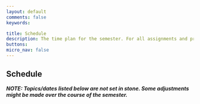 ```yaml
---
layout: default
comments: false
keywords:

title: Schedule
description: The time plan for the semester. For all assignments and projects, follow the deadlines listed on this page.
buttons:
micro_nav: false
---
```



## Schedule

**_NOTE: Topics/dates listed below are not set in stone. Some adjustments might be made over the course of the semester._**

<div id="myskedj"></div>

<link href="http://unpkg.com/skedj@4.1.0/build/bootstrap-table.css" rel="stylesheet">
<script type="text/javascript" src="http://unpkg.com/skedj@4.1.0/build/skedj.js"></script>
<script type="text/javascript">
var url = "https://heather-cors.herokuapp.com/https://docs.google.com/spreadsheets/d/e/2PACX-1vTUigBx76LT-1zS5GSExE1FzD93Vu_KDOSMaTjoSxQaH_1yB7hanz1jYW78dxXKeA/pub?gid=118115803&single=true&output=csv";
// var url = "https://heather-cors.herokuapp.com/https://docs.google.com/spreadsheets/d/e/2PACX-1vR_43dIW4qV8eUWJHg9g_IIw4tAMg9Tz7RLcgU0P1C4U43_lxCNNw24_PjDzoAPuTTWCnXT_sXAqAIv/pub?output=csv";

var rowcols = [
                {
                  sheet_row_txt: "First Midterm Exam",
                  color: "#ffe59a"
                },
                {
                  // sheet_row: 26,
                  sheet_row_txt: "Thanksgiving",
                  color: "#d9ebd3"
                },		
                {
                  sheet_row_txt: "Fall Break",
                  color: "#d9ebd3"
                },		                
                {
                  sheet_row_txt: "Second Midterm Exam",
                  color: "#ffe59a"
                },
                {
                  sheet_row_txt: "Recitation",
                  color: "#e8f2fc"
                }                			
              ];
console.log(rowcols);
Skedj(url, "myskedj", {
    columns_to_skip: ["Recitation Lead", "Recitation", "Travel Schedule"],
    special_row_colors: rowcols
});
</script>


<!-- _This is just an example for now..._

<table id="schedule" class="table table-bordered no-more-tables" style="width: 100%; font-size: 0.8em;">
    <colgroup>
        <col>
        <col>
        <col style="width: 25%;">
        <col style="width: 25%;">
        <col style="width: 50%;">
    </colgroup>
    <thead class="active" style="background-color:#f9f9f9" align="left">
        <th>Event</th>
        <th>Date</th>
        <th>In-class lecture</th>
        <th>Online modules to complete</th>
        <th>Materials and Assignments</th>
    </thead>
    <tbody>
        <tr>
            <td>Lecture&nbsp;1</td>
            <td> 04/07 </td>
            <td>
                <strong>Topics:</strong> <a href="/spring2020/lecture1.pdf">(slides)</a>
                <ul>
                    <li>Class introduction</li>
                    <li>Examples of deep learning projects</li>
                    <li>Course details</li>
                </ul>
            </td>
            <td>
                No online modules. If you are enrolled in CS230, you will receive an email on 04/07 to join Course 1 ("Neural Networks and Deep Learning") on Coursera with your Stanford email.
            </td>
            <td>
                No assignments.
            </td>
        </tr>
        <tr>
            <td id="Module_1" colspan="5" style="text-align:center; vertical-align:middle;background-color:#fffde7">
                <strong>Neural Networks and Deep Learning</strong> <a href="https://www.coursera.org/learn/neural-networks-deep-learning?specialization=deep-learning">(Course 1)</a>
            </td>
        </tr>
        <tr>
            <td>Lecture&nbsp;2</td>
            <td> 04/14 </td>
            <td>
                <strong>Topics: </strong>Deep Learning Intuition <a href="#">(slides)</a>
            </td>
            <td><strong>Completed modules:</strong>
                <ul>
                    <li>C1M1: Introduction to deep learning <a href="/files/C1M1.pdf">(slides)</a></li>
                    <li>C1M2: Neural Network Basics <a href="/files/C1M2.pdf">(slides)</a></li>
                </ul>
                <strong>Optional Video</strong>
                <ul>
                    <li>Batch Normalization videos from C2M3 will be useful for the in-class lecture.</li>
                </ul>
            </td>
            <td>
                <strong>Quizzes (due at 9am PST):</strong>
                <ul>
                    <li>Introduction to deep learning</li>
                    <li>Neural Networks Basics</li>
                </ul>
                <strong>Programming Assignments (due at 9am PST)</strong>
                <ul>
                    <li>Python Basics with Numpy (Optional)</li>
                    <li>Logistic Regression with a neural network mindset</li>
                </ul>
            </td>
        </tr>
        <tr>
            <td>Lecture&nbsp;3</td>
            <td> 04/21 </td>
            <td>
                <strong>Topics: </strong>Full-cycle of a Deep Learning Project (no slides)
            </td>
            <td>
                <strong>Completed modules:</strong>
                <ul>
                    <li>C1M3: Shallow Neural Network <a href="/files/C1M3.pdf">(slides)</a></li>
                    <li>C1M4: Deep Neural Networks <a href="/files/C1M4.pdf">(slides)</a></li>
                </ul>
            </td>
            <td>
                <strong>Quizzes (due at 9am PST):</strong>
                <ul>
                    <li>Shallow Neural Networks</li>
                    <li>Key concepts on Deep Neural Networks</li>
                </ul>
                <strong>Programming Assignments (due at 9am PST):</strong>
                <ul>
                    <li>Planar data classification with a hidden layer</li>
                    <li>Building your Deep Neural Network: step by step</li>
                    <li>Deep Neural Network - Application</li>
                </ul>
            </td>
        </tr>
        <tr style="background-color:#ffb7bf">
            <td><strong>Project Meeting #1</strong></td>
            <td><strong>{{ site.course.project_timeline.proposal | date: site.course.project_timeline.syllabus_date_format }}</strong></td>
            <td><a href="/project/#proposal">Instructions</a></td>
            <td></td>
            <td>
                <strong>Meet with any TA between 4/06 and 4/22 to discuss your proposal.</strong>
            </td>
        </tr>
        <tr style="background-color:#b7ffbf">
            <td><strong>Project Proposal Due</strong></td>
            <td><strong>{{ site.course.project_timeline.proposal | date: site.course.project_timeline.syllabus_date_format }}</strong></td>
            <td><a href="/project/#proposal">Instructions</a></td>
            <td></td>
            <td></td>
        </tr>
        <tr>
            <td id="Module_2" colspan="5" style="text-align:center; vertical-align:middle;background-color:#fffde7">
                <strong>Improving Deep Neural Networks: Hyperparameter tuning, Regularization and Optimization</strong> <a href="https://www.coursera.org/learn/deep-neural-network?specialization=deep-learning">(Course 2)</a>
            </td>
        </tr>
        <tr>
            <td>Lecture&nbsp;4</td>
            <td> 04/28 </td>
            <td>
                <strong>Topics:</strong> Adversarial examples - GANs <a href="#">(slides)</a>
                <ul>
                    <li>Attacking neural networks with Adversarial Examples and Generative Adversarial Networks</li>
                </ul>
                <strong>Optional Readings:</strong>
                <a href="https://arxiv.org/pdf/1412.6572.pdf">Explaining and Harnessing Adversarial Examples</a>, <a href="https://arxiv.org/pdf/1406.2661.pdf">Generative Adversarial Nets</a>, <a href="https://arxiv.org/pdf/1611.07004.pdf">Conditional GAN</a>, <a href="https://arxiv.org/pdf/1609.04802.pdf">Super-Resolution GAN</a>, <a href="https://arxiv.org/pdf/1703.10593.pdf">CycleGAN</a>
            </td>
            <td>
                <strong>Completed modules:</strong>
                <ul>
                    <li>C2M1: Practical aspects of deep learning <a href="/files/C2M1.pdf">(slides)</a></li>
                    <li>C2M2: Optimization algorithms <a href="/files/C2M2.pdf">(slides)</a></li>
                </ul>
            </td>
            <td>
                <strong>Quizzes (due at 9am PST):</strong>
                <ul>
                    <li>Practical aspects of deep learning</li>
                    <li>Optimization Algorithms</li>
                </ul>
                <strong>Programming Assignments (due at 9am PST):</strong>
                <ul>
                    <li>Initialization</li>
                    <li>Regularization</li>
                    <li>Gradient Checking</li>
                    <li>Optimization</li>
                </ul>
            </td>
        </tr>
        <tr>
            <td id="Module_3" colspan="5" style="text-align:center; vertical-align:middle;background-color:#fffde7">
                <strong>Structuring Machine Learning Projects</strong> <a href="https://www.coursera.org/learn/machine-learning-projects?specialization=deep-learning">(Course 3)</a>
            </td>
        </tr>
        <tr>
            <td>Lecture&nbsp;5</td>
            <td> 05/05 </td>
            <td>
                <strong>Topics:</strong> AI and Healthcare. Guest Speaker: Pranav Rajpurkar.
                <a href="#">(guest slides)</a>
                <a href="#">(main slides)</a>
            </td>
            <td>
                <strong>Completed modules:</strong>
                <ul>
                    <li>C2M3: Hyperparameter Tuning, Batch Normalization <a href="/files/C2M3.pdf">(slides)</a></li>
                    <li>C3M1: ML Strategy (1) <a href="/files/C3M1.pdf">(slides)</a></li>
                    <li>C3M2: ML Strategy (2) <a href="/files/C3M2.pdf">(slides)</a></li>
                </ul>
            </td>
            <td>
                <strong>Quizzes (due at 9am PST):</strong>
                <ul>
                    <li>Hyperparameter tuning, Batch Normalization, Programming Frameworks</li>
                    <li>Bird recognition in the city of Peacetopia (case study)</li>
                    <li>Autonomous driving (case study)</li>
                </ul>
                <strong>Programming Assignments (due at 9am PST):</strong>
                <ul>
                    <li>Tensorflow</li>
                </ul>
            </td>
        </tr>
        <tr style="background-color:#ffb7bf">
            <td><strong>Project Meeting #2</strong></td>
            <td><strong>{{ site.course.project_timeline.milestone1 | date: site.course.project_timeline.syllabus_date_format }}</strong></td>
            <td><a href="/project/#milestone-1">Instructions</a></td>
            <td></td>
            <td>
                <strong>Meet with any TA between 4/23 and 5/08 to discuss your first milestone report.</strong>
            </td>
        </tr>
        <tr style="background-color:#b7ffbf">
            <td><strong>Project Milestone #1 Due</strong></td>
            <td><strong>{{ site.course.project_timeline.milestone1 | date: site.course.project_timeline.syllabus_date_format }}</strong></td>
            <td><a href="/project/#milestone-1">Instructions</a></td>
            <td></td>
            <td></td>
        </tr>
        <tr>
            <td id="Module_4" colspan="5" style="text-align:center; vertical-align:middle;background-color:#fffde7">
                <strong>Convolutional Neural Networks</strong> <a href="https://www.coursera.org/learn/convolutional-neural-networks?specialization=deep-learning">(Course 4)</a>
            </td>
        </tr>
        <tr>
            <td>Lecture 6</td>
            <td> 05/12 </td>
            <td>
                <strong>Topics:</strong> Interpretability of Neural Networks
                <a href="#">(slides)</a>
            </td>
            <td>
                <strong>Completed modules:</strong>
                <ul>
                    <li>C4M1: Foundations of Convolutional Neural Network <a href="/files/C4M1.pdf">(slides)</a></li>
                    <li>C4M2: Deep Convolutional Models <a href="/files/C4M2.pdf">(slides)</a></li>
                </ul>
            </td>
            <td>
                <strong>Quizzes (due at 9am PST):</strong>
                <ul>
                    <li>The basics of ConvNets</li>
                    <li>Deep convolutional models</li>
                </ul>
                <strong>Programming Assignments (due at 9am PST):</strong>
                <ul>
                    <li>Convolutional Model: step by step</li>
                    <li>Convolutional Model: application</li>
                    <li>Keras Tutorial: This assignment is optional.</li>
                    <li>Residual Networks</li>
                </ul>
            </td>
        </tr>
        <tr>
            <td>Lecture&nbsp;7</td>
            <td> 05/19 </td>
            <td>
                <strong>Topics:</strong> Deep Learning Strategy (no slides)
                <br>
                <br>
                <strong>Optional Reading:</strong> <a href="https://arxiv.org/pdf/1603.07285.pdf">A guide to convolution arithmetic for deep learning</a>, <a href="https://arxiv.org/ftp/arxiv/papers/1609/1609.07009.pdf">Is the deconvolution layer the same as a convolutional layer?</a>, <a href="https://cs.nyu.edu/~fergus/papers/zeilerECCV2014.pdf">Visualizing and Understanding Convolutional Networks</a>, <a href="https://arxiv.org/pdf/1312.6034.pdf">Deep Inside Convolutional Networks: Visualizing Image Classification Models and Saliency Maps</a>, <a href="https://arxiv.org/pdf/1506.06579.pdf">Understanding Neural Networks Through Deep Visualization</a>, <a href="http://cnnlocalization.csail.mit.edu/Zhou_Learning_Deep_Features_CVPR_2016_paper.pdf">Learning Deep Features for Discriminative Localization</a>
            </td>
            <td>
                <strong>Completed modules:</strong>
                <ul>
                    <li>C4M3: ConvNets Applications (1) <a href="/files/C4M3.pdf">(slides)</a></li>
                    <li>C4M4: ConvNets Applications (2) <a href="/files/C4M4.pdf">(slides)</a></li>
                </ul>
            </td>
            <td>
                <strong>Quizzes (due at 9am PST):</strong>
                <ul>
                    <li>Detection Algorithms</li>
                    <li>Special Applications: Face Recognition & Neural Style Transfer</li>
                </ul>
                <strong>Programming Assignments (due at 9am PST):</strong>
                <ul>
                    <li>Car Detection with YOLO</li>
                    <li>Art Generation with Neural Style Transfer</li>
                    <li>Face Recognition</li>
                </ul>
            </td>
        </tr>
        <tr style="background-color:#ffb7bf">
            <td><strong>Project Meeting #3</strong></td>
            <td><strong>{{ site.course.project_timeline.milestone2 | date: site.course.project_timeline.syllabus_date_format }}</strong></td>
            <td><a href="/project/#milestone-2">Instructions</a></td>
            <td></td>
            <td>
                <strong>Meet with any TA between 5/09 and 5/22 to discuss your second milestone report.</strong>
            </td>
        </tr>
        <tr style="background-color:#b7ffbf">
            <td><strong>Project Milestone #2 Due</strong></td>
            <td><strong>{{ site.course.project_timeline.milestone2 | date: site.course.project_timeline.syllabus_date_format }}</strong></td>
            <td><a href="/project/#milestone-2">Instructions</a></td>
            <td></td>
            <td></td>
        </tr>
        <tr>
            <td id="Module_5" colspan="5" style="text-align:center; vertical-align:middle;background-color:#fffde7">
                <strong>Sequence Models</strong>  <a href="https://www.coursera.org/learn/nlp-sequence-models">(Course 5)</a>
            </td>
        </tr>
        <tr>
            <td>Lecture&nbsp;8</td>
            <td> 05/26 </td>
            <td>
                <strong>Topics:</strong>
                <ul>
                    <li>Career Advice</li>
                    <li>Reading Research Papers</li>
                </ul>
                <strong>Optional Reading</strong>
                <ul>
                    <li><a href="https://www.cs.toronto.edu/~hinton/absps/JMLRdropout.pdf">Dropout: A Simple Way to Prevent Neural Networks from Overfitting</a></li>
                    <li><a href="https://arxiv.org/abs/1608.06993">DenseNet: Densely Connected Convolutional Networks</a></li>
                </ul>
            </td>
            <td>
                <strong>Completed modules:</strong>
                <ul>
                    <li>C5M1: Recurrent Neural Networks <a href="/files/C5M1.pdf">(slides)</a></li>
                </ul>
            </td>
            <td>
                <strong>Quizzes (due at 9am PST):</strong>
                <ul>
                    <li>Recurrent Neural Networks</li>
                </ul>
                <strong>Programming Assignments (due at 9am PST):</strong>
                <ul>
                    <li>Building a Recurrent Neural Network - Step by Step</li>
                    <li>Dinosaur Land -- Character-level Language Modeling</li>
                    <li>Jazz improvisation with LSTM</li>
                </ul>
            </td>
        </tr>
        <tr>
            <td>Lecture&nbsp;9</td>
            <td> 06/02 </td>
            <td>
                <strong>Topics:</strong>
                <a href="#">(slides)</a>
                <ul>
                    <li>Deep Reinforcement Learning</li>
                </ul>
                <br>
                <strong>Optional Reading:</strong>
                <ul>
                    <li><a href="https://web.stanford.edu/class/psych209/Readings/MnihEtAlHassibis15NatureControlDeepRL.pdf">Human-level control through deep reinforcement learning</a></li>
                    <li><a href="https://deepmind.com/research/publications/mastering-game-go-without-human-knowledge">Mastering the Game of Go without Human Knowledge</a></li>
                </ul>
            </td>
            <td>
                <strong>Completed modules:</strong>
                <ul>
                    <li>C5M2: Natural Language Processing and Word Embeddings <a href="/files/C5M2.pdf">(slides)</a></li>
                    <li>C5M3: Sequence-to-Sequence Models <a href="/files/C5M3.pdf">(slides)</a></li>
                </ul>
            </td>
            <td>
                <strong>Quizzes (due at 9am PST):</strong>
                <ul>
                    <li>Natural Language Processing and Word Embeddings</li>
                    <li>Sequence Models and Attention Mechanism</li>
                </ul>
                <strong>Programming Assignments (due at 9am PST):</strong>
                <ul>
                    <li>Operations on Word Vectors - Debiasing</li>
                    <li>Emojify!</li>
                    <li>Neural Machine Translation with Attention</li>
                    <li>Trigger Word Detection</li>
                </ul >
            </td>
        </tr>
        <tr>
            <td>Lecture&nbsp;10</td>
            <td> 06/09 </td>
            <td>
                <strong>Topics:</strong> <a href="#">(slides)</a>
                <ul>
                    <li>Class wrap-up</li>
                    <li>What's next?</li>
                </ul>
            </td>
            <td></td>
            <td>
                <strong>Optional:</strong>
                <ul>
                    <li>If you’re interested in testing your ML/DL skills or preparing for job interviews in AI, you can take the <a href="https://www.workera.ai/candidates">Workera assessment</a></li>
                </ul>
            </td>
        </tr>
        <tr style="background-color:#ffb7bf">
            <td><strong>Project Meeting #4</strong></td>
            <td><strong>{{ site.course.project_timeline.poster_and_report | date: site.course.project_timeline.syllabus_date_format }}</strong></td>
            <td><a href="/project/#final-report">Instructions</a></td>
            <td></td>
            <td>
                <strong>Meet with any TA between 5/23 and 6/12 to discuss your final project report.</strong>
            </td>
        </tr>
        <tr style="background-color:#b7ffbf">
            <td><strong>Project Final Report &amp; Video Due</strong></td>
            <td><strong>{{ site.course.project_timeline.poster_and_report | date: site.course.project_timeline.syllabus_date_format }}</strong></td>
            <td><a href="/project/#final-report">Instructions</a></td>
            <td></td>
            <td></td>
        </tr>
    </tbody>
</table> -->
